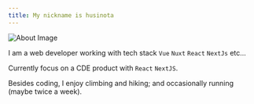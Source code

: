 ```yaml
---
title: My nickname is husinota
---
```


![About Image](/about.jpg)

I am a web developer working with tech stack `Vue` `Nuxt` `React` `NextJs` etc...

Currently focus on a CDE product with `React` `NextJS`.

Besides coding, I enjoy climbing and hiking; and occasionally running (maybe twice a week).
